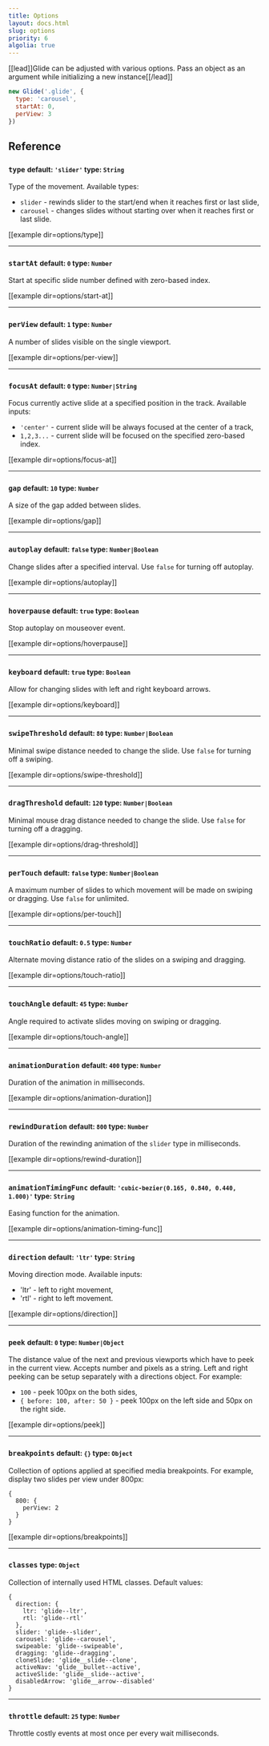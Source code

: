 ```yaml
---
title: Options
layout: docs.html
slug: options
priority: 6
algolia: true
---
```


[[lead]]Glide can be adjusted with various options. Pass an object as an argument while initializing a new instance[[/lead]]

```js
new Glide('.glide', {
  type: 'carousel',
  startAt: 0,
  perView: 3
})
```

## Reference

### `type` <small>default: `'slider'` type: `String`</small>

Type of the movement. Available types:
- `slider` - rewinds slider to the start/end when it reaches first or last slide,
- `carousel` - changes slides without starting over when it reaches first or last slide.

[[example dir=options/type]]

---

### `startAt` <small>default: `0` type: `Number`</small>

Start at specific slide number defined with zero-based index.

[[example dir=options/start-at]]

---

### `perView` <small>default: `1` type: `Number`</small>

A number of slides visible on the single viewport.

[[example dir=options/per-view]]

---

### `focusAt` <small>default: `0` type: `Number|String`</small>

Focus currently active slide at a specified position in the track. Available inputs:
- `'center'` - current slide will be always focused at the center of a track,
- `1,2,3...` - current slide will be focused on the specified zero-based index.

[[example dir=options/focus-at]]

---

### `gap` <small>default: `10` type: `Number`</small>

A size of the gap added between slides.

[[example dir=options/gap]]

---

### `autoplay` <small>default: `false` type: `Number|Boolean`</small>

Change slides after a specified interval. Use `false` for turning off autoplay.

[[example dir=options/autoplay]]

---

### `hoverpause` <small>default: `true` type: `Boolean`</small>

Stop autoplay on mouseover event.

[[example dir=options/hoverpause]]

---

### `keyboard` <small>default: `true` type: `Boolean`</small>

Allow for changing slides with left and right keyboard arrows.

[[example dir=options/keyboard]]

---

### `swipeThreshold` <small>default: `80` type: `Number|Boolean`</small>

Minimal swipe distance needed to change the slide. Use `false` for turning off a swiping.

[[example dir=options/swipe-threshold]]

---

### `dragThreshold` <small>default: `120` type: `Number|Boolean`</small>

Minimal mouse drag distance needed to change the slide. Use `false` for turning off a dragging.

[[example dir=options/drag-threshold]]

---

### `perTouch` <small>default: `false` type: `Number|Boolean`</small>

A maximum number of slides to which movement will be made on swiping or dragging. Use `false` for unlimited.

[[example dir=options/per-touch]]

---

### `touchRatio` <small>default: `0.5` type: `Number`</small>

Alternate moving distance ratio of the slides on a swiping and dragging.

[[example dir=options/touch-ratio]]

---

### `touchAngle` <small>default: `45` type: `Number`</small>

Angle required to activate slides moving on swiping or dragging.

[[example dir=options/touch-angle]]

---

### `animationDuration` <small>default: `400` type: `Number`</small>

Duration of the animation in milliseconds.

[[example dir=options/animation-duration]]

---

### `rewindDuration` <small>default: `800` type: `Number`</small>

Duration of the rewinding animation of the `slider` type in milliseconds.

[[example dir=options/rewind-duration]]

---

### `animationTimingFunc` <small>default: `'cubic-bezier(0.165, 0.840, 0.440, 1.000)'` type: `String`</small>

Easing function for the animation.

[[example dir=options/animation-timing-func]]

---

### `direction` <small>default: `'ltr'` type: `String`</small>

Moving direction mode. Available inputs:
- 'ltr' - left to right movement,
- 'rtl' - right to left movement.

[[example dir=options/direction]]

---

### `peek` <small>default: `0` type: `Number|Object`</small>

The distance value of the next and previous viewports which have to peek in the current view. Accepts number and pixels as a string. Left and right peeking can be setup separately with a directions object. For example:
- `100` - peek 100px on the both sides,
- `{ before: 100, after: 50 }` - peek 100px on the left side and 50px on the right side.

[[example dir=options/peek]]

---

### `breakpoints` <small>default: `{}` type: `Object`</small>

Collection of options applied at specified media breakpoints. For example, display two slides per view under 800px:
```
{
  800: {
    perView: 2
  }
}
```

[[example dir=options/breakpoints]]

---

### `classes` <small>type: `Object`</small>

Collection of internally used HTML classes. Default values:

```
{
  direction: {
    ltr: 'glide--ltr',
    rtl: 'glide--rtl'
  },
  slider: 'glide--slider',
  carousel: 'glide--carousel',
  swipeable: 'glide--swipeable',
  dragging: 'glide--dragging',
  cloneSlide: 'glide__slide--clone',
  activeNav: 'glide__bullet--active',
  activeSlide: 'glide__slide--active',
  disabledArrow: 'glide__arrow--disabled'
}
```

---

### `throttle` <small>default: `25` type: `Number`</small>

Throttle costly events at most once per every wait milliseconds.
